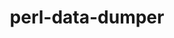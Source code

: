 ---
title: "perl-data-dumper"
layout: cache
categories: [package, v0.21.2]
meta: {"versions": ["2.173"], "compilers": ["gcc@=11.1.0", "gcc@=11.3.0", "gcc@=11.4.0", "gcc@=9.4.0"], "oss": ["ubuntu20.04", "ubuntu22.04"], "platforms": ["linux"], "targets": ["neoverse_v1", "ppc64le", "x86_64_v3"], "stacks": ["data-vis-sdk", "e4s", "e4s-neoverse_v1", "e4s-power", "ml-linux-x86_64-cpu", "ml-linux-x86_64-cuda", "ml-linux-x86_64-rocm", "root"], "num_specs": 5, "num_specs_by_stack": {"e4s-neoverse_v1": 1, "root": 5, "e4s-power": 1, "data-vis-sdk": 1, "e4s": 1, "ml-linux-x86_64-cpu": 1, "ml-linux-x86_64-cuda": 1, "ml-linux-x86_64-rocm": 1}}
spec_details: [{"hash": "ggxt6ew3j7fe6z53deeme7gjzd55w53v", "compiler": "gcc@=11.4.0", "versions": ["2.173"], "os": "ubuntu20.04", "platform": "linux", "target": "neoverse_v1", "variants": ["build_system=perl"], "stacks": ["e4s-neoverse_v1", "root"], "size": "-", "tarball": "https://binaries.spack.io/releases/v0.21.2/build_cache/linux-ubuntu20.04-neoverse_v1/gcc-11.4.0/perl-data-dumper-2.173/linux-ubuntu20.04-neoverse_v1-gcc-11.4.0-perl-data-dumper-2.173-ggxt6ew3j7fe6z53deeme7gjzd55w53v.spack"}, {"hash": "6nuq7ky2czjnwasz4j6j7vkcj3mf2t4l", "compiler": "gcc@=9.4.0", "versions": ["2.173"], "os": "ubuntu20.04", "platform": "linux", "target": "ppc64le", "variants": ["build_system=perl"], "stacks": ["e4s-power", "root"], "size": "-", "tarball": "https://binaries.spack.io/releases/v0.21.2/build_cache/linux-ubuntu20.04-ppc64le/gcc-9.4.0/perl-data-dumper-2.173/linux-ubuntu20.04-ppc64le-gcc-9.4.0-perl-data-dumper-2.173-6nuq7ky2czjnwasz4j6j7vkcj3mf2t4l.spack"}, {"hash": "vcg5fwssieaep6vwbn2ua24cv76jmt3y", "compiler": "gcc@=11.1.0", "versions": ["2.173"], "os": "ubuntu20.04", "platform": "linux", "target": "x86_64_v3", "variants": ["build_system=perl"], "stacks": ["data-vis-sdk", "root"], "size": "-", "tarball": "https://binaries.spack.io/releases/v0.21.2/build_cache/linux-ubuntu20.04-x86_64_v3/gcc-11.1.0/perl-data-dumper-2.173/linux-ubuntu20.04-x86_64_v3-gcc-11.1.0-perl-data-dumper-2.173-vcg5fwssieaep6vwbn2ua24cv76jmt3y.spack"}, {"hash": "icq3744qmcvyh2one242tzg5gfbkdzam", "compiler": "gcc@=11.4.0", "versions": ["2.173"], "os": "ubuntu20.04", "platform": "linux", "target": "x86_64_v3", "variants": ["build_system=perl"], "stacks": ["root", "e4s"], "size": "-", "tarball": "https://binaries.spack.io/releases/v0.21.2/build_cache/linux-ubuntu20.04-x86_64_v3/gcc-11.4.0/perl-data-dumper-2.173/linux-ubuntu20.04-x86_64_v3-gcc-11.4.0-perl-data-dumper-2.173-icq3744qmcvyh2one242tzg5gfbkdzam.spack"}, {"hash": "ozswfofyf6jyczjptvsbzdiedsq4y2x4", "compiler": "gcc@=11.3.0", "versions": ["2.173"], "os": "ubuntu22.04", "platform": "linux", "target": "x86_64_v3", "variants": ["build_system=perl"], "stacks": ["ml-linux-x86_64-cpu", "ml-linux-x86_64-cuda", "root", "ml-linux-x86_64-rocm"], "size": "-", "tarball": "https://binaries.spack.io/releases/v0.21.2/build_cache/linux-ubuntu22.04-x86_64_v3/gcc-11.3.0/perl-data-dumper-2.173/linux-ubuntu22.04-x86_64_v3-gcc-11.3.0-perl-data-dumper-2.173-ozswfofyf6jyczjptvsbzdiedsq4y2x4.spack"}]
---